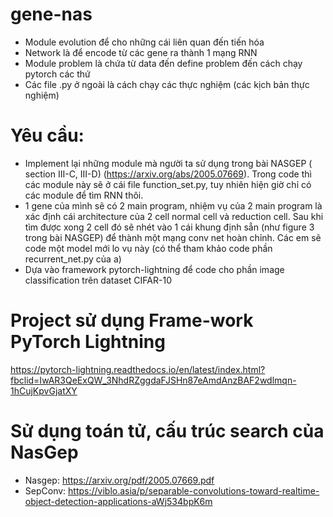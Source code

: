 # gene-nas
- Module evolution để cho những cái liên quan đến tiến hóa
- Network là để encode từ các gene ra thành 1 mạng RNN
- Module problem là chứa từ data đến define problem đến cách chạy pytorch các thứ
- Các file .py ở ngoài là cách chạy các thực nghiệm (các kịch bản thực nghiệm)

# Yêu cầu:
- Implement lại những module mà người ta sử dụng trong bài NASGEP  ( section III-C, III-D) (https://arxiv.org/abs/2005.07669). Trong code thì các module này sẽ ở cái file function_set.py, tuy nhiên hiện giờ chỉ có các module để tìm RNN thôi.
- 1 gene của mình sẽ có 2 main program, nhiệm vụ của 2 main program là xác định cái architecture của 2 cell normal cell và reduction cell. Sau khi tìm được xong 2 cell đó sẽ nhét vào 1 cái khung định sẵn (như figure 3 trong bài NASGEP) để thành một mạng conv net hoàn chỉnh. Các em sẽ code một model mới lo vụ này (có thể tham khảo code phần recurrent_net.py của a)
- Dựa vào framework pytorch-lightning để code cho phần image classification trên dataset CIFAR-10

# Project sử dụng Frame-work PyTorch Lightning
https://pytorch-lightning.readthedocs.io/en/latest/index.html?fbclid=IwAR3QeExQW_3NhdRZggdaFJSHn87eAmdAnzBAF2wdlmqn-1hCujKpvGjatXY

# Sử dụng toán tử, cấu trúc search của NasGep
- Nasgep: https://arxiv.org/pdf/2005.07669.pdf
- SepConv: https://viblo.asia/p/separable-convolutions-toward-realtime-object-detection-applications-aWj534bpK6m
